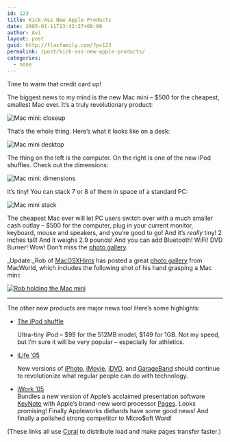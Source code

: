 ```yaml
---
id: 123
title: Kick-Ass New Apple Products
date: 2005-01-11T23:42:27+00:00
author: Avi
layout: post
guid: http://flaxfamily.com/?p=123
permalink: /post/kick-ass-new-apple-products/
categories:
  - none
---
```

Time to warm that credit card up!

The biggest news to my mind is the new Mac mini &#8211; $500 for the cheapest, smallest Mac ever. It&#8217;s a truly revolutionary product:

 ![Mac mini: closeup](http://flaxfamily.com/blog/uploads/macminicloseup.jpg)

That&#8217;s the whole thing. Here&#8217;s what it looks like on a desk:

![Mac mini desktop](http://flaxfamily.com/blog/uploads/macminidesktop.jpg)

The thing on the left is the computer. On the right is one of the new iPod shuffles. Check out the dimensions:

![Mac mini: dimensions](http://flaxfamily.com/blog/uploads/macminidimensions.jpg)

It&#8217;s tiny! You can stack 7 or 8 of them in space of a standard PC:

![Mac mini stack](http://flaxfamily.com/blog/uploads/macministack_01.gif)

The cheapest Mac ever will let PC users switch over with a much smaller cash outlay &#8211; $500 for the computer, plug in your current monitor, keyboard, mouse and speakers, and you&#8217;re good to go! And it&#8217;s _really_ tiny! 2 inches tall! And it weighs 2.9 pounds! And you can add Bluetooth! WiFi! DVD Burner! Wow! Don&#8217;t miss the [photo gallery](http://www.apple.com.nyud.net:8090/macmini/gallery/).

_Update:_Rob of [MacOSXHints](http://macosxhints/) has posted a great [photo gallery](http://www.macosxhints.com/images/mwsf05/pix/index.html) from MacWorld, which includes the following shot of his hand grasping a Mac mini:

[![Rob holding the Mac mini](http://flaxfamily.com/blog/uploads/macmini_hand_th.jpg)](http://www.macosxhints.com/images/mwsf05/pix/slides/IMG_0152ab.html)

* * *

The other new products are major news too! Here&#8217;s some highlights:

  * [The iPod shuffle](http://www.apple.com.nyud.net:8090/ipodshuffle/)
  
    Ultra-tiny iPod &#8211; $99 for the 512MB model, $149 for 1GB. Not my speed, but I&#8217;m sure it will be very popular &#8211; especially for athletics.
  * [iLife &#8217;05](http://www.apple.com.nyud.net:8090/ilife/)
  
    New versions of [iPhoto](http://www.apple.com.nyud.net:8090/ilife/iphoto/), [iMovie](http://www.apple.com.nyud.net:8090/ilife/imovie/), [iDVD](http://www.apple.com.nyud.net:8090/ilife/idvd/), and [GarageBand](http://www.apple.com.nyud.net:8090/ilife/garageband/) should continue to revolutionize what regular people can do with technology.
  * [iWork &#8217;05](http://www.apple.com.nyud.net:8090/iwork/)  
    Bundles a new version of Apple&#8217;s acclaimed presentation software [KeyNote](http://www.apple.com.nyud.net:8090/iwork/keynote/) with Apple&#8217;s brand-new word processor [Pages](http://www.apple.com.nyud.net:8090/iwork/pages/). Looks promising! Finally Appleworks diehards have some good news! And finally a polished strong competitor to Micro$oft Word!

(These links all use [Coral](http://www.scs.cs.nyu.edu/coral/) to distribute load and make pages transfer faster.)
